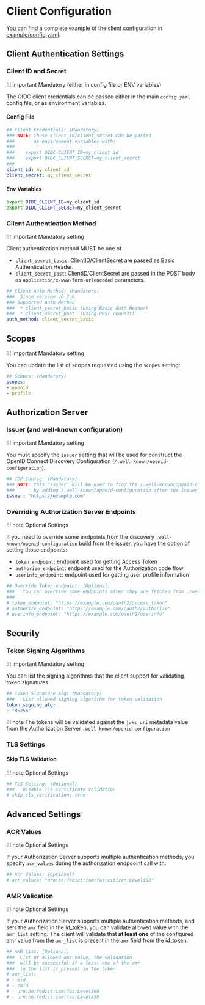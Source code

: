 # Client Configuration 

You can find a complete example of the client configuration in [example/config.yaml](https://github.com/vdbulcke/oidc-client-demo/blob/main/example/config.yaml).

## Client Authentication Settings


### Client ID and Secret

!!! important 
    Mandatory (either in config file or ENV variables)

The OIDC client credentials can be passed either in the main `config.yaml` config file, or as environment variables. 

#### Config File

```yaml
## Client Credentials: (Mandatory)
### NOTE: those client_id/client_secret can be passed
###       as environment variables with: 
###
###    export OIDC_CLIENT_ID=my_client_id
###    export OIDC_CLIENT_SECRET=my_client_secret
###
client_id: my_client_id
client_secret: my_client_secret
```

#### Env Variables

```bash
export OIDC_CLIENT_ID=my_client_id
export OIDC_CLIENT_SECRET=my_client_secret
```


### Client Authentication Method

!!! important 
    Mandatory setting

Client authentication method MUST be one of 

* `client_secret_basic`: ClientID/ClientSecret are passed as Basic Authentication Header.
* `client_secret_post`: ClientID/ClientSecret are passed in the POST body as `application/x-www-form-urlencoded` parameters.


```yaml
## Client Auth Method: (Mandatory)
###  Since version v0.2.0
### Supported Auth Method
###  * client_secret_basic (Using Basic Auth Header)
###  * client_secret_post  (Using POST request)
auth_method: client_secret_basic
```

## Scopes

!!! important 
    Mandatory setting

You can update the list of scopes requested using the `scopes` setting:

```yaml
## Scopes: (Mandatory)
scopes:
- openid
- profile
```


## Authorization Server 

### Issuer (and well-known configuration)

!!! important 
    Mandatory setting

You must specify the `issuer` setting that will be used for construct the OpenID Connect Discovery Configuration (`/.well-known/openid-configuration`).

```yaml
## IDP Config: (Mandatory)
### NOTE: this 'issuer' will be used to find the /.well-known/openid-configuration 
###       by adding /.well-known/openid-configuration after the issuer base url 
issuer: "https://example.com"
```


### Overriding Authorization Server Endpoints

!!! note 
    Optional Settings

If you need to override some endpoints from the discovery `.well-known/openid-configuration` build from the issuer, you have the option of setting those endpoints: 

* `token_endpoint`: endpoint used for getting Access Token
* `authorize_endpoint`: endpoint used for the Authorization code flow
* `userinfo_endpoint`: endpoint used for getting user profile information

```yaml
## Override Token endpoint: (Optional)
###   You can override some endpoints after they are fetched from ./well-known/openid-configuration
### 
# token_endpoint: "https://example.com/oauth2/access_token"
# authorize_endpoint: "https://example.com/oauth2/authorize"
# userinfo_endpoint: "https://example.com/oauth2/userinfo"
```

## Security 

### Token Signing Algorithms

!!! important 
    Mandatory setting

You can list the signing algorithms that the client support for validating token signatures.

```yaml
## Token Signature Alg: (Mandatory)
###   List allowed signing algorithm for token validation
token_signing_alg: 
- "RS256"
```

!!! note
    The tokens will be validated against the `jwks_uri` metadata value from the Authorization Server `.well-known/openid-configuration`

### TLS Settings

#### Skip TLS Validation
!!! note 
    Optional Settings


```yaml
## TLS Setting: (Optional)
###   Disable TLS certificate validation
# skip_tls_verification: true
```

## Advanced Settings

### ACR Values
!!! note 
    Optional Settings

If your Authorization Server supports multiple authentication methods, you specify `acr_values` during the authorization endpooint call with:  

```yaml
## Acr Values: (Optional)
# acr_values: "urn:be:fedict:iam:fas:citizen:Level100"
```




### AMR Validation

!!! note 
    Optional Settings

If your Authorization Server supports multiple authentication methods, and sets the `amr` field in the id_token, you can validate allowed value with the `amr_list` setting. The client will validate that **at least one** of the configured amr value from the `amr_list` is present in the `amr` field from the id_token. 


```yaml
## AMR List: (Optional)
###  List of allowed amr value, the validation
###  will be successful if a least one of the amr
###  in the list if present in the token
# amr_list: 
# - eid
# - bmid
# - urn:be:fedict:iam:fas:Level500
# - urn:be:fedict:iam:fas:Level450
```
